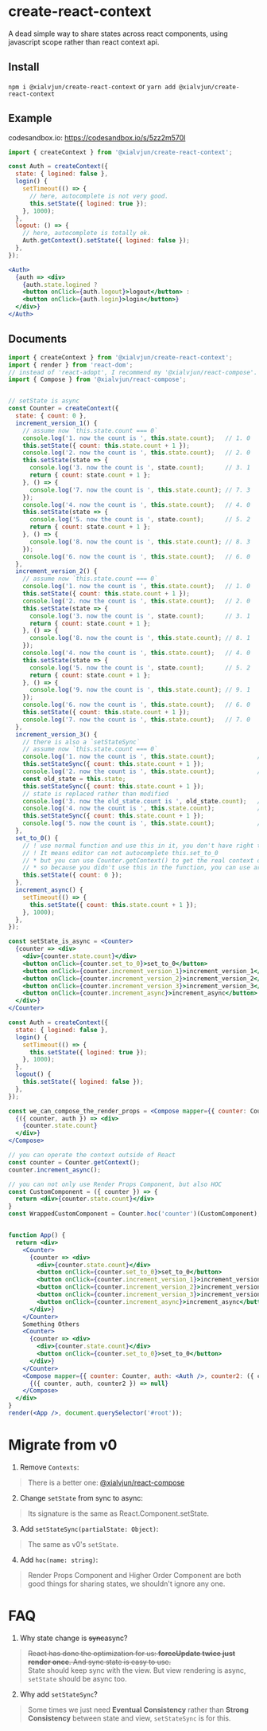 # create-react-context
A dead simple way to share states across react components, using javascript scope rather than react context api.

## Install
`npm i @xialvjun/create-react-context` or `yarn add @xialvjun/create-react-context`

## Example
codesandbox.io: https://codesandbox.io/s/5zz2m570l

```jsx
import { createContext } from '@xialvjun/create-react-context';

const Auth = createContext({
  state: { logined: false },
  login() {
    setTimeout(() => {
      // here, autocomplete is not very good.
      this.setState({ logined: true });
    }, 1000);
  },
  logout: () => {
    // here, autocomplete is totally ok.
    Auth.getContext().setState({ logined: false });
  },
});

<Auth>
  {auth => <div>
    {auth.state.logined ?
    <button onClick={auth.logout}>logout</button> :
    <button onClick={auth.login}>login</button>}
  </div>}
</Auth>
```


## Documents

```jsx
import { createContext } from '@xialvjun/create-react-context';
import { render } from 'react-dom';
// instead of 'react-adopt', I recommend my '@xialvjun/react-compose'. 'react-adopt' has some bugs.
import { Compose } from '@xialvjun/react-compose';


// setState is async
const Counter = createContext({
  state: { count: 0 },
  increment_version_1() {
    // assume now `this.state.count === 0`
    console.log('1. now the count is ', this.state.count);   // 1. 0
    this.setState({ count: this.state.count + 1 });
    console.log('2. now the count is ', this.state.count);   // 2. 0
    this.setState(state => {
      console.log('3. now the count is ', state.count);      // 3. 1
      return { count: state.count + 1 };
    }, () => {
      console.log('7. now the count is ', this.state.count); // 7. 3
    });
    console.log('4. now the count is ', this.state.count);   // 4. 0
    this.setState(state => {
      console.log('5. now the count is ', state.count);      // 5. 2
      return { count: state.count + 1 };
    }, () => {
      console.log('8. now the count is ', this.state.count); // 8. 3
    });
    console.log('6. now the count is ', this.state.count);   // 6. 0
  },
  increment_version_2() {
    // assume now `this.state.count === 0`
    console.log('1. now the count is ', this.state.count);   // 1. 0
    this.setState({ count: this.state.count + 1 });
    console.log('2. now the count is ', this.state.count);   // 2. 0
    this.setState(state => {
      console.log('3. now the count is ', state.count);      // 3. 1
      return { count: state.count + 1 };
    }, () => {
      console.log('8. now the count is ', this.state.count); // 8. 1
    });
    console.log('4. now the count is ', this.state.count);   // 4. 0
    this.setState(state => {
      console.log('5. now the count is ', state.count);      // 5. 2
      return { count: state.count + 1 };
    }, () => {
      console.log('9. now the count is ', this.state.count); // 9. 1
    });
    console.log('6. now the count is ', this.state.count);   // 6. 0
    this.setState({ count: this.state.count + 1 });
    console.log('7. now the count is ', this.state.count);   // 7. 0
  },
  increment_version_3() {
    // there is also a `setStateSync`
    // assume now `this.state.count === 0`
    console.log('1. now the count is ', this.state.count);            // 1. 0
    this.setStateSync({ count: this.state.count + 1 });
    console.log('2. now the count is ', this.state.count);            // 2. 1
    const old_state = this.state;
    this.setStateSync({ count: this.state.count + 1 });
    // state is replaced rather than modified
    console.log('3. now the old_state.count is ', old_state.count);   // 3. 1
    console.log('4. now the count is ', this.state.count);            // 4. 2
    this.setStateSync({ count: this.state.count + 1 });
    console.log('5. now the count is ', this.state.count);            // 5. 3
  },
  set_to_0() {
    // ! use normal function and use this in it, you don't have right type signature.
    // ! It means editor can not autocomplete this.set_to_0
    // * but you can use Counter.getContext() to get the real context obj, then the autcomplete will be fine
    // * so because you didn't use this in the function, you can use arrow function.
    this.setState({ count: 0 });
  },
  increment_async() {
    setTimeout(() => {
      this.setState({ count: this.state.count + 1 });
    }, 1000);
  },
});

const setState_is_async = <Counter>
  {counter => <div>
    <div>{counter.state.count}</div>
    <button onClick={counter.set_to_0}>set_to_0</button>
    <button onClick={counter.increment_version_1}>increment_version_1</button>
    <button onClick={counter.increment_version_2}>increment_version_2</button>
    <button onClick={counter.increment_version_3}>increment_version_3</button>
    <button onClick={counter.increment_async}>increment_async</button>
  </div>}
</Counter>

const Auth = createContext({
  state: { logined: false },
  login() {
    setTimeout(() => {
      this.setState({ logined: true });
    }, 1000);
  },
  logout() {
    this.setState({ logined: false });
  },
});

const we_can_compose_the_render_props = <Compose mapper={{ counter: Counter, auth: Auth }}>
  {({ counter, auth }) => <div>
    {counter.state.count}
  </div>}
</Compose>

// you can operate the context outside of React
const counter = Counter.getContext();
counter.increment_async();

// you can not only use Render Props Component, but also HOC
const CustomComponent = ({ counter }) => {
  return <div>{counter.state.count}</div>
}
const WrappedCustomComponent = Counter.hoc('counter')(CustomComponent);


function App() {
  return <div>
    <Counter>
      {counter => <div>
        <div>{counter.state.count}</div>
        <button onClick={counter.set_to_0}>set_to_0</button>
        <button onClick={counter.increment_version_1}>increment_version_1</button>
        <button onClick={counter.increment_version_2}>increment_version_2</button>
        <button onClick={counter.increment_version_3}>increment_version_3</button>
        <button onClick={counter.increment_async}>increment_async</button>
      </div>}
    </Counter>
    Something Others
    <Counter>
      {counter => <div>
        <div>{counter.state.count}</div>
        <button onClick={counter.set_to_0}>set_to_0</button>
      </div>}
    </Counter>
    <Compose mapper={{ counter: Counter, auth: <Auth />, counter2: ({ children }) => <Counter>{children}</Counter> }}>
      {({ counter, auth, counter2 }) => null}
    </Compose>
  </div>
}
render(<App />, document.querySelector('#root'));
```

# Migrate from v0
1. Remove `Contexts`:
> There is a better one: [@xialvjun/react-compose](https://github.com/xialvjun/react-compose)

2. Change `setState` from sync to async:
> Its signature is the same as React.Component.setState.

3. Add `setStateSync(partialState: Object)`:
> The same as v0's `setState`.

4. Add `hoc(name: string)`:
> Render Props Component and Higher Order Component are both good things for sharing states, we shouldn't ignore any one.

# FAQ
1. Why state change is ~~sync~~async?
> ~~React has done the optimization for us: **forceUpdate twice just render once**. And sync state is easy to use.~~  
> State should keep sync with the view. But view rendering is async, `setState` should be async too.

2. Why add `setStateSync`?
> Some times we just need **Eventual Consistency** rather than **Strong Consistency** between state and view, `setStateSync` is for this.
